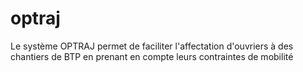 # optraj
Le système OPTRAJ permet de faciliter l'affectation d'ouvriers à des chantiers de BTP en prenant en compte leurs contraintes de mobilité

